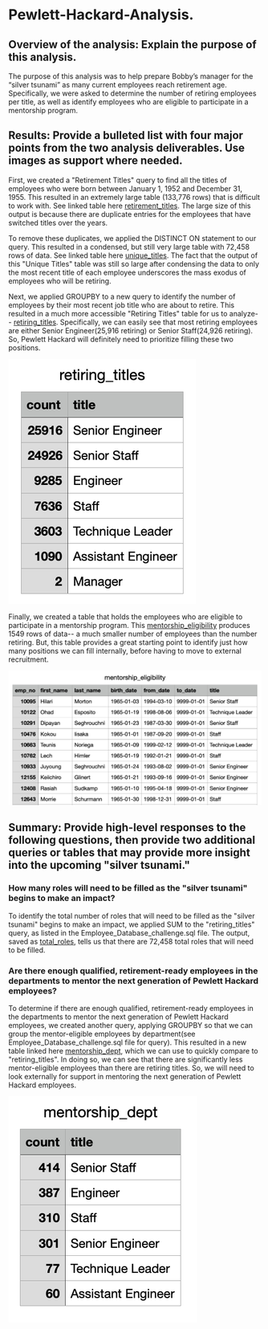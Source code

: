 # Pewlett-Hackard-Analysis.

## Overview of the analysis: Explain the purpose of this analysis.

The purpose of this analysis was to help prepare Bobby’s manager for the “silver tsunami” as many current employees reach retirement age. Specifically, we were asked to determine the number of retiring employees per title, as well as identify employees who are eligible to participate in a mentorship program. 

## Results: Provide a bulleted list with four major points from the two analysis deliverables. Use images as support where needed.

First, we created a "Retirement Titles" query to find all the titles of employees who were born between January 1, 1952 and December 31, 1955. This resulted in an extremely large table (133,776 rows) that is difficult to work with. See linked table here [retirement_titles](Data/retirement_titles.csv). The large size of this output is because there are duplicate entries for the employees that have switched titles over the years.

To remove these duplicates, we applied the DISTINCT ON statement to our query. This resulted in a condensed, but still very large table with 72,458 rows of data. See linked table here [unique_titles](Data/unique_titles.csv). The fact that the output of this "Unique Titles" table was still so large after condensing the data to only the most recent title of each employee underscores the mass exodus of employees who will be retiring.


Next, we applied GROUPBY to a new query to identify the number of employees by their most recent job title who are about to retire. This resulted in a much more accessible "Retiring Titles" table for us to analyze-- [retiring_titles](Data/retiring_titles.csv). Specifically, we can easily see that most retiring employees are either Senior Engineer(25,916 retiring) or Senior Staff(24,926 retiring). So, Pewlett Hackard will definitely need to prioritize filling these two positions.

![retiring_titles](https://github.com/MichaelaAnastasiaAustin/Pewlett-Hackard-Analysis./blob/main/retiring_titles_IMG.png)

Finally, we created a table  that holds the employees who are eligible to participate in a mentorship program. This [mentorship_eligibility](Data/mentorship_eligibility.csv) produces 1549 rows of data-- a much smaller number of employees than the number retiring. But, this table provides a great starting point to identify just how many positions we can fill internally, before having to move to external recruitment.


![mentorship_eligibility](https://github.com/MichaelaAnastasiaAustin/Pewlett-Hackard-Analysis./blob/main/mentorship_eligibility_IMG.png)

## Summary: Provide high-level responses to the following questions, then provide two additional queries or tables that may provide more insight into the upcoming "silver tsunami."

### How many roles will need to be filled as the "silver tsunami" begins to make an impact?

To identify the total number of roles that will need to be filled as the "silver tsunami" begins to make an impact, we applied SUM to the "retiring_titles" query, as listed in the Employee_Database_challenge.sql file. The output, saved as [total_roles](Data/total_roles.csv), tells us that there are 72,458 total roles that will need to be filled.


### Are there enough qualified, retirement-ready employees in the departments to mentor the next generation of Pewlett Hackard employees?

To determine if there are enough qualified, retirement-ready employees in the departments to mentor the next generation of Pewlett Hackard employees, we created another query, applying GROUPBY so that we can group the mentor-eligible employees by department(see Employee_Database_challenge.sql file for query). This resulted in a new table linked here [mentorship_dept](Data/mentorship_dept.csv), which we can use to quickly compare to "retiring_titles". In doing so, we can see that there are significantly less mentor-eligible employees than there are retiring titles. So, we will need to look externally for support in mentoring the next generation of Pewlett Hackard employees.

![mentorship_dept](https://github.com/MichaelaAnastasiaAustin/Pewlett-Hackard-Analysis./blob/main/mentorship_dept_IMG.png)

